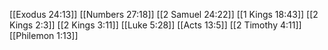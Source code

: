 [[Exodus 24:13]]
[[Numbers 27:18]]
[[2 Samuel 24:22]]
[[1 Kings 18:43]]
[[2 Kings 2:3]]
[[2 Kings 3:11]]
[[Luke 5:28]]
[[Acts 13:5]]
[[2 Timothy 4:11]]
[[Philemon 1:13]]
